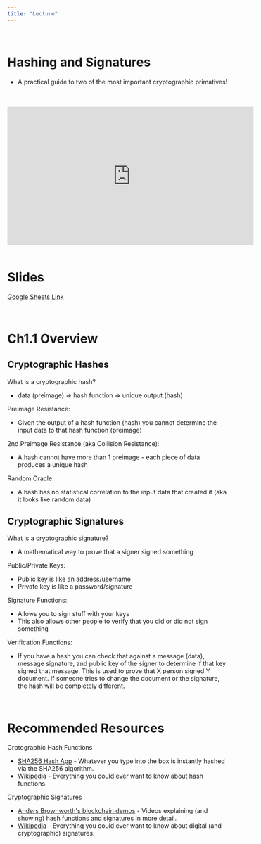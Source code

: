 ```yaml
---
title: "Lecture"
---
```


<br />

# Hashing and Signatures
- A practical guide to two of the most important cryptographic primatives!

<br />
<br />
<iframe 
	width="560" 
	height="315" 
	src="https://www.youtube-nocookie.com/embed/FLIo_ZjV--U" 
	frameborder="0" 
	allow="accelerometer; autoplay; encrypted-media; gyroscope; picture-in-picture" 
	allowfullscreen>
</iframe>
<br />
<br />

# Slides

[Google Sheets Link](https://docs.google.com/presentation/d/17J2qRYzx27x30UEoXa2cOHOl2MdKQujocQNJpbp7NHE/edit)

<br />

# Ch1.1 Overview 

## Cryptographic Hashes

What is a cryptographic hash?
- data (preimage) => hash function => unique output (hash)

Preimage Resistance:
- Given the output of a hash function (hash) you cannot determine the input data to that hash function (preimage)

2nd Preimage Resistance (aka Collision Resistance):
- A hash cannot have more than 1 preimage - each piece of data produces a unique hash

Random Oracle:
- A hash has no statistical correlation to the input data that created it (aka it looks like random data)


## Cryptographic Signatures

What is a cryptographic signature?
- A mathematical way to prove that a signer signed something

Public/Private Keys:
- Public key is like an address/username
- Private key is like a password/signature

Signature Functions:
- Allows you to sign stuff with your keys
- This also allows other people to verify that you did or did not sign something

Verification Functions:
- If you have a hash you can check that against a message (data), message signature, and public key of the signer to determine if that key signed that message. This is used to prove that X person signed Y document. If someone tries to change the document or the signature, the hash will be completely different.

<br />

# Recommended Resources

Crptographic Hash Functions
- [SHA256 Hash App](https://anders.com/blockchain/hash.html) - Whatever you type into the box is instantly hashed via the SHA256 algorithm.
- [Wikipedia](https://en.wikipedia.org/wiki/Cryptographic_hash_function) - Everything you could ever want to know about hash functions.

Cryptographic Signatures
- [Anders Brownworth's blockchain demos](https://anders.com/blockchain/) - Videos explaining (and showing) hash functions and signatures in more detail.
- [Wikipedia](https://en.wikipedia.org/wiki/Digital_signature) - Everything you could ever want to know about digital (and cryptographic) signatures.

<br />

